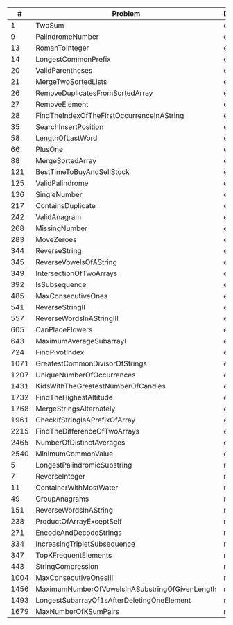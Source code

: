 | # | Problem | Difficulty | Solution |
|---|---------|------------|----------|
| 1 | TwoSum | easy | [Java](src/easy/_1_TwoSum.java) |
| 9 | PalindromeNumber | easy | [Java](src/easy/_9_PalindromeNumber.java) |
| 13 | RomanToInteger | easy | [Java](src/easy/_13_RomanToInteger.java) |
| 14 | LongestCommonPrefix | easy | [Java](src/easy/_14_LongestCommonPrefix.java) |
| 20 | ValidParentheses | easy | [Java](src/easy/_20_ValidParentheses.java) |
| 21 | MergeTwoSortedLists | easy | [Java](src/easy/_21_MergeTwoSortedLists.java) |
| 26 | RemoveDuplicatesFromSortedArray | easy | [Java](src/easy/_26_RemoveDuplicatesFromSortedArray.java) |
| 27 | RemoveElement | easy | [Java](src/easy/_27_RemoveElement.java) |
| 28 | FindTheIndexOfTheFirstOccurrenceInAString | easy | [Java](src/easy/_28_FindTheIndexOfTheFirstOccurrenceInAString.java) |
| 35 | SearchInsertPosition | easy | [Java](src/easy/_35_SearchInsertPosition.java) |
| 58 | LengthOfLastWord | easy | [Java](src/easy/_58_LengthOfLastWord.java) |
| 66 | PlusOne | easy | [Java](src/easy/_66_PlusOne.java) |
| 88 | MergeSortedArray | easy | [Java](src/easy/_88_MergeSortedArray.java) |
| 121 | BestTimeToBuyAndSellStock | easy | [Java](src/easy/_121_BestTimeToBuyAndSellStock.java) |
| 125 | ValidPalindrome | easy | [Java](src/easy/_125_ValidPalindrome.java) |
| 136 | SingleNumber | easy | [Java](src/easy/_136_SingleNumber.java) |
| 217 | ContainsDuplicate | easy | [Java](src/easy/_217_ContainsDuplicate.java) |
| 242 | ValidAnagram | easy | [Java](src/easy/_242_ValidAnagram.java) |
| 268 | MissingNumber | easy | [Java](src/easy/_268_MissingNumber.java) |
| 283 | MoveZeroes | easy | [Java](src/easy/_283_MoveZeroes.java) |
| 344 | ReverseString | easy | [Java](src/easy/_344_ReverseString.java) |
| 345 | ReverseVowelsOfAString | easy | [Java](src/easy/_345_ReverseVowelsOfAString.java) |
| 349 | IntersectionOfTwoArrays | easy | [Java](src/easy/_349_IntersectionOfTwoArrays.java) |
| 392 | IsSubsequence | easy | [Java](src/easy/_392_IsSubsequence.java) |
| 485 | MaxConsecutiveOnes | easy | [Java](src/easy/_485_MaxConsecutiveOnes.java) |
| 541 | ReverseStringII | easy | [Java](src/easy/_541_ReverseStringII.java) |
| 557 | ReverseWordsInAStringIII | easy | [Java](src/easy/_557_ReverseWordsInAStringIII.java) |
| 605 | CanPlaceFlowers | easy | [Java](src/easy/_605_CanPlaceFlowers.java) |
| 643 | MaximumAverageSubarrayI | easy | [Java](src/easy/_643_MaximumAverageSubarrayI.java) |
| 724 | FindPivotIndex | easy | [Java](src/easy/_724_FindPivotIndex.java) |
| 1071 | GreatestCommonDivisorOfStrings | easy | [Java](src/easy/_1071_GreatestCommonDivisorOfStrings.java) |
| 1207 | UniqueNumberOfOccurrences | easy | [Java](src/easy/_1207_UniqueNumberOfOccurrences.java) |
| 1431 | KidsWithTheGreatestNumberOfCandies | easy | [Java](src/easy/_1431_KidsWithTheGreatestNumberOfCandies.java) |
| 1732 | FindTheHighestAltitude | easy | [Java](src/easy/_1732_FindTheHighestAltitude.java) |
| 1768 | MergeStringsAlternately | easy | [Java](src/easy/_1768_MergeStringsAlternately.java) |
| 1961 | CheckIfStringIsAPrefixOfArray | easy | [Java](src/easy/_1961_CheckIfStringIsAPrefixOfArray.java) |
| 2215 | FindTheDifferenceOfTwoArrays | easy | [Java](src/easy/_2215_FindTheDifferenceOfTwoArrays.java) |
| 2465 | NumberOfDistinctAverages | easy | [Java](src/easy/_2465_NumberOfDistinctAverages.java) |
| 2540 | MinimumCommonValue | easy | [Java](src/easy/_2540_MinimumCommonValue.java) |
| 5 | LongestPalindromicSubstring | medium | [Java](src/medium/_5_LongestPalindromicSubstring.java) |
| 7 | ReverseInteger | medium | [Java](src/medium/_7_ReverseInteger.java) |
| 11 | ContainerWithMostWater | medium | [Java](src/medium/_11_ContainerWithMostWater.java) |
| 49 | GroupAnagrams | medium | [Java](src/medium/_49_GroupAnagrams.java) |
| 151 | ReverseWordsInAString | medium | [Java](src/medium/_151_ReverseWordsInAString.java) |
| 238 | ProductOfArrayExceptSelf | medium | [Java](src/medium/_238_ProductOfArrayExceptSelf.java) |
| 271 | EncodeAndDecodeStrings | medium | [Java](src/medium/_271_EncodeAndDecodeStrings.java) |
| 334 | IncreasingTripletSubsequence | medium | [Java](src/medium/_334_IncreasingTripletSubsequence.java) |
| 347 | TopKFrequentElements | medium | [Java](src/medium/_347_TopKFrequentElements.java) |
| 443 | StringCompression | medium | [Java](src/medium/_443_StringCompression.java) |
| 1004 | MaxConsecutiveOnesIII | medium | [Java](src/medium/_1004_MaxConsecutiveOnesIII.java) |
| 1456 | MaximumNumberOfVowelsInASubstringOfGivenLength | medium | [Java](src/medium/_1456_MaximumNumberOfVowelsInASubstringOfGivenLength.java) |
| 1493 | LongestSubarrayOf1sAfterDeletingOneElement | medium | [Java](src/medium/_1493_LongestSubarrayOf1sAfterDeletingOneElement.java) |
| 1679 | MaxNumberOfKSumPairs | medium | [Java](src/medium/_1679_MaxNumberOfKSumPairs.java) |
